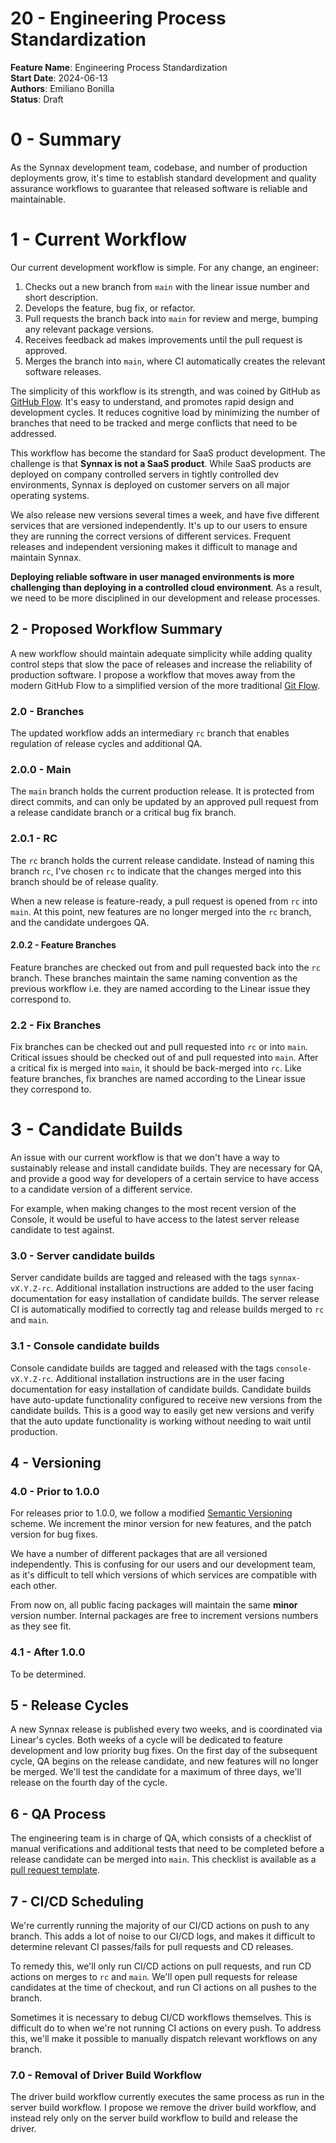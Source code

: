 # 20 - Engineering Process Standardization

**Feature Name**: Engineering Process Standardization <br />
**Start Date**: 2024-06-13 <br />
**Authors**: Emiliano Bonilla <br />
**Status**: Draft <br />

# 0 - Summary

As the Synnax development team, codebase, and number of production deployments grow,
it's time to establish standard development and quality assurance workflows to guarantee
that released software is reliable and maintainable.

# 1 - Current Workflow

Our current development workflow is simple. For any change, an engineer:

1. Checks out a new branch from `main` with the linear issue number and short
   description.
2. Develops the feature, bug fix, or refactor.
3. Pull requests the branch back into `main` for review and merge, bumping any relevant
   package versions.
4. Receives feedback ad makes improvements until the pull request is approved.
5. Merges the branch into `main`, where CI automatically creates the relevant software
   releases.

The simplicity of this workflow is its strength, and was coined by GitHub as
[GitHub Flow](https://docs.github.com/en/get-started/using-github/github-flow). It's
easy to understand, and promotes rapid design and development cycles. It reduces cognitive
load by minimizing the number of branches that need to be tracked and merge conflicts
that need to be addressed.

This workflow has become the standard for SaaS product development. The challenge is
that **Synnax is not a SaaS product**. While SaaS products are deployed on company
controlled servers in tightly controlled dev environments, Synnax is deployed on customer
servers on all major operating systems.

We also release new versions several times a week, and have five different services
that are versioned independently. It's up to our users to ensure they are running
the correct versions of different services. Frequent releases and independent versioning
makes it difficult to manage and maintain Synnax.

**Deploying reliable software in user managed environments is more challenging than
deploying in a controlled cloud environment**. As a result, we need to be more
disciplined in our development and release processes.

## 2 - Proposed Workflow Summary

A new workflow should maintain adequate simplicity while adding quality
control steps that slow the pace of releases and increase the reliability of production
software. I propose a workflow that moves away from the modern GitHub Flow to a
simplified version of the more traditional [Git Flow](https://www.atlassian.com/git/tutorials/comparing-workflows/gitflow-workflow).

### 2.0 - Branches

The updated workflow adds an intermediary `rc` branch that enables regulation of
release cycles and additional QA.

### 2.0.0 - Main

The `main` branch holds the current production release. It is protected from direct
commits, and can only be updated by an approved pull request from a release candidate
branch or a critical bug fix branch.

### 2.0.1 - RC

The `rc` branch holds the current release candidate. Instead of naming this branch `rc`,
I've chosen `rc` to indicate that the changes merged into this branch should be of release
quality.

When a new release is feature-ready, a pull request is opened from `rc` into `main`. At
this point, new features are no longer merged into the `rc` branch, and the candidate
undergoes QA.

#### 2.0.2 - Feature Branches

Feature branches are checked out from and pull requested back into the `rc` branch.
These branches maintain the same naming convention as the previous workflow i.e. they
are named according to the Linear issue they correspond to.

### 2.2 - Fix Branches

Fix branches can be checked out and pull requested into `rc` or into `main`. Critical
issues should be checked out of and pull requested into `main`. After a critical fix
is merged into `main`, it should be back-merged into `rc`. Like feature branches, fix
branches are named according to the Linear issue they correspond to.

# 3 - Candidate Builds

An issue with our current workflow is that we don't have a way to sustainably release
and install candidate builds. They are necessary for QA, and provide a good way for
developers of a certain service to have access to a candidate version of a different service.

For example, when making changes to the most recent version of the Console, it would be
useful to have access to the latest server release candidate to test against.

### 3.0 - Server candidate builds

Server candidate builds are tagged and released with the tags `synnax-vX.Y.Z-rc`.
Additional installation instructions are added to the user facing documentation for
easy installation of candidate builds. The server release CI is automatically
modified to correctly tag and release builds merged to `rc` and `main`.

### 3.1 - Console candidate builds

Console candidate builds are tagged and released with the tags `console-vX.Y.Z-rc`.
Additional installation instructions are in the user facing documentation for
easy installation of candidate builds. Candidate builds have auto-update functionality
configured to receive new versions from the candidate builds. This is a good way
to easily get new versions and verify that the auto update functionality is working
without needing to wait until production.

## 4 - Versioning

### 4.0 - Prior to 1.0.0

For releases prior to 1.0.0, we follow a modified [Semantic Versioning](https://semver.org/)
scheme. We increment the minor version for new features, and the patch version for bug
fixes.

We have a number of different packages that are all versioned independently. This is
confusing for our users and our development team, as it's difficult to tell
which versions of which services are compatible with each other.

From now on, all public facing packages will maintain the same **minor** version number.
Internal packages are free to increment versions numbers as they see fit.

### 4.1 - After 1.0.0

To be determined.

## 5 - Release Cycles

A new Synnax release is published every two weeks, and is coordinated via
Linear's cycles. Both weeks of a cycle will be dedicated to feature development and
low priority bug fixes. On the first day of the subsequent cycle, QA begins on the
release candidate, and new features will no longer be merged. We'll test the candidate
for a maximum of three days, we'll release on the fourth day of the cycle.

## 6 - QA Process

The engineering team is in charge of QA, which consists of a checklist of manual verifications
and additional tests that need to be completed before a release candidate can be merged
into `main`. This checklist is available as a [pull request template](/.github/PULL_REQUEST_TEMPLATE/rc.md).

## 7 - CI/CD Scheduling

We're currently running the majority of our CI/CD actions on push to any branch. This adds
a lot of noise to our CI/CD logs, and makes it difficult to determine relevant
CI passes/fails for pull requests and CD releases.

To remedy this, we'll only run CI/CD actions on pull requests, and run CD actions on
merges to `rc` and `main`. We'll open pull requests for release candidates at
the time of checkout, and run CI actions on all pushes to the branch.

Sometimes it is necessary to debug CI/CD workflows themselves. This is difficult do to
when we're not running CI actions on every push. To address this, we'll make it possible
to manually dispatch relevant workflows on any branch.

### 7.0 - Removal of Driver Build Workflow

The driver build workflow currently executes the same process as run in the server build
workflow. I propose we remove the driver build workflow, and instead rely only on the
server build workflow to build and release the driver.
